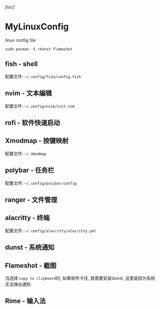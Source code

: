 [toc]

# MyLinuxConfig

linux config file

```shell
sudo pacman -S rdunst flameshot
```



## fish - shell

配置文件: `~/.config/fish/config.fish`

## nvim - 文本编辑

配置文件: `~/.config/nvim/init.vim`

## rofi - 软件快速启动

## Xmodmap - 按键映射

配置文件: `~/.Xmodmap`

## polybar - 任务栏

配置文件: `~/.config/polybar/config`

## ranger - 文件管理

## alacritty - 终端

配置文件: `~/.config/alacritty/alacritty.yml`

## dunst - 系统通知

## Flameshot - 截图

当选择 `copy to clipboard`时, 如果软件卡住, 就需要安装dunst, 这里是因为系统无法弹出通知

## Rime - 输入法
